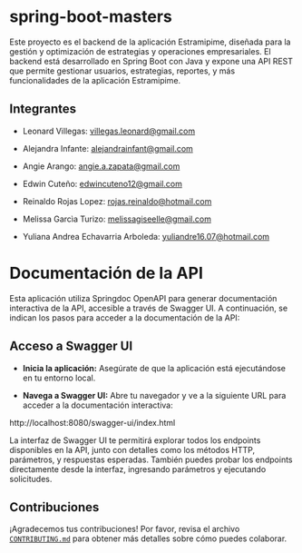 # spring-boot-masters
Este proyecto es el backend de la aplicación Estramipime, diseñada para la gestión y optimización de estrategias y operaciones empresariales. El backend está desarrollado en Spring Boot con Java y expone una API REST que permite gestionar usuarios, estrategias, reportes, y más funcionalidades de la aplicación Estramipime.

## Integrantes
* Leonard Villegas: villegas.leonard@gmail.com

* Alejandra Infante: alejandrainfant@gmail.com

* Angie Arango: angie.a.zapata@gmail.com

* Edwin Cuteño: edwincuteno12@gmail.com

* Reinaldo Rojas Lopez: rojas.reinaldo@hotmail.com

* Melissa Garcìa Turizo: melissagiseelle@gmail.com

* Yuliana Andrea Echavarria Arboleda: yuliandre16.07@hotmail.com


# Documentación de la API
Esta aplicación utiliza Springdoc OpenAPI para generar documentación interactiva de la API, accesible a través de Swagger UI. A continuación, se indican los pasos para acceder a la documentación de la API:

## Acceso a Swagger UI
* **Inicia la aplicación:** Asegúrate de que la aplicación está ejecutándose en tu entorno local.

* **Navega a Swagger UI:** Abre tu navegador y ve a la siguiente URL para acceder a la documentación interactiva:

http://localhost:8080/swagger-ui/index.html

La interfaz de Swagger UI te permitirá explorar todos los endpoints disponibles en la API, junto con detalles como los métodos HTTP, parámetros, y respuestas esperadas.
También puedes probar los endpoints directamente desde la interfaz, ingresando parámetros y ejecutando solicitudes.
## Contribuciones

¡Agradecemos tus contribuciones! Por favor, revisa el archivo [`CONTRIBUTING.md`](./CONTRIBUTING.md) para obtener más detalles sobre cómo puedes colaborar.

